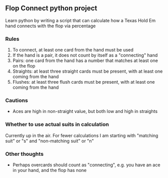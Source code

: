 ## Flop Connect python project

Learn python by writing a script that can calculate how a Texas Hold Em hand connects with the flop via percentage

### Rules

1. To connect, at least one card from the hand must be used
2. If the hand is a pair, it does not count by itself as a "connecting" hand
3. Pairs: one card from the hand has a number that matches at least one on the flop
4. Straights: at least three straight cards must be present, with at least one coming from the hand
5. Flushes: at least three flush cards must be present, with at least one coming from the hand

### Cautions

- Aces are high in non-straight value, but both low and high in straights

### Whether to use actual suits in calculation

Currently up in the air. For fewer calculations I am starting with "matching suit" or "s" and "non-matching suit" or "n"

### Other thoughts
- Perhaps overcards should count as "connecting", e.g. you have an ace in your hand, and the flop has none

